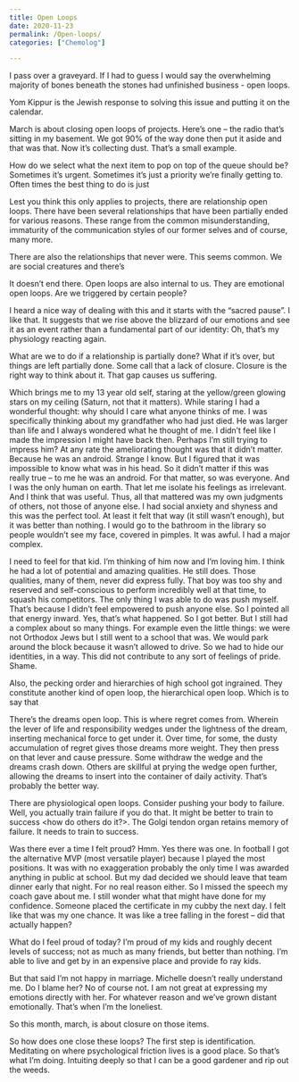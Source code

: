 ```yaml
---
title: Open Loops
date: 2020-11-23
permalink: /Open-loops/
categories: ["Chemolog"]

---
```


I pass over a graveyard. If I had to guess I would say the overwhelming majority of bones beneath the stones had unfinished business - open loops.

<p>Yom Kippur is the Jewish response to solving this issue and putting it on the calendar.</p>
<p>March is about closing open loops of projects. Here’s one &#8211; the radio that’s sitting in my basement. We got 90% of the way done then put it aside and that was that. Now it’s collecting dust. That’s a small example.</p>
<p>How do we select what the next item to pop on top of the queue should be? Sometimes it’s urgent. Sometimes it’s just a priority we’re finally getting to. Often times the best thing to do is just</p>
<p>Lest you think this only applies to projects, there are relationship open loops. There have been several relationships that have been partially ended for various reasons. These range from the common misunderstanding, immaturity of the communication styles of our former selves and of course, many more.</p>
<p>There are also the relationships that never were. This seems common. We are social creatures and there’s</p>
<p>It doesn’t end there. Open loops are also internal to us. They are emotional open loops. Are we triggered by certain people?</p>
<p>I heard a nice way of dealing with this and it starts with the “sacred pause”. I like that. It suggests that we rise above the blizzard of our emotions and see it as an event rather than a fundamental part of our identity: Oh, that’s my physiology reacting again.</p>
<p>What are we to do if a relationship is partially done? What if it’s over, but things are left partially done. Some call that a lack of closure. Closure is the right way to think about it. That gap causes us suffering.</p>
<p>Which brings me to my 13 year old self, staring at the yellow/green glowing stars on my ceiling (Saturn, not that it matters). While staring I had a wonderful thought: why should I care what anyone thinks of me. I was specifically thinking about my grandfather who had just died. He was larger than life and I always wondered what he thought of me. I didn’t feel like I made the impression I might have back then. Perhaps I’m still trying to impress him? At any rate the ameliorating thought was that it didn’t matter. Because he was an android. Strange I know. But I figured that it was impossible to know what was in his head. So it didn’t matter if this was really true &#8211; to me he was an android. For that matter, so was everyone. And I was the only human on earth. That let me isolate his feelings as irrelevant. And I think that was useful. Thus, all that mattered was my own judgments of others, not those of anyone else. I had social anxiety and shyness and this was the perfect tool. At least it felt that way (it still wasn’t enough), but it was better than nothing. I would go to the bathroom in the library so people wouldn’t see my face, covered in pimples. It was awful. I had a major complex.</p>
<p>I need to feel for that kid. I’m thinking of him now and I’m loving him. I think he had a lot of potential and amazing qualities. He still does. Those qualities, many of them, never did express fully. That boy was too shy and reserved and self-conscious to perform incredibly well at that time, to squash his competitors. The only thing I was able to do was push myself. That’s because I didn’t feel empowered to push anyone else. So I pointed all that energy inward. Yes, that’s what happened. So I got better. But I still had a complex about so many things. For example even the little things: we were not Orthodox Jews but I still went to a school that was. We would park around the block because it wasn’t allowed to drive. So we had to hide our identities, in a way. This did not contribute to any sort of feelings of pride. Shame.</p>
<p>Also, the pecking order and hierarchies of high school got ingrained. They constitute another kind of open loop, the hierarchical open loop. Which is to say that</p>
<p>There’s the dreams open loop. This is where regret comes from. Wherein the lever of life and responsibility wedges under the lightness of the dream, inserting mechanical force to get under it. Over time, for some, the dusty accumulation of regret gives those dreams more weight. They then press on that lever and cause pressure. Some withdraw the wedge and the dreams crash down. Others are skillful at prying the wedge open further, allowing the dreams to insert into the container of daily activity. That’s probably the better way.</p>
<p>There are physiological open loops. Consider pushing your body to failure. Well, you actually train failure if you do that. It might be better to train to success &lt;how do others do it?&gt;. The Golgi tendon organ retains memory of failure. It needs to train to success.</p>
<p>Was there ever a time I felt proud? Hmm. Yes there was one. In football I got the alternative MVP (most versatile player) because I played the most positions. It was with no exaggeration probably the only time I was awarded anything in public at school. But my dad decided we should leave that team dinner early that night. For no real reason either. So I missed the speech my coach gave about me. I still wonder what that might have done for my confidence. Someone placed the certificate in my cubby the next day. I felt like that was my one chance. It was like a tree falling in the forest &#8211; did that actually happen?</p>
<p>What do I feel proud of today? I’m proud of my kids and roughly decent levels of success; not as much as many friends, but better than nothing. I’m able to live and get by in an expensive place and provide fo ray kids.</p>
<p>But that said I’m not happy in marriage. Michelle doesn’t really understand me. Do I blame her? No of course not. I am not great at expressing my emotions directly with her. For whatever reason and we’ve grown distant emotionally. That’s when I’m the loneliest.</p>
<p>So this month, march, is about closure on those items.</p>
<p>So how does one close these loops? The first step is identification. Meditating on where psychological friction lives is a good place. So that’s what I’m doing. Intuiting deeply so that I can be a good gardener and rip out the weeds.</p>